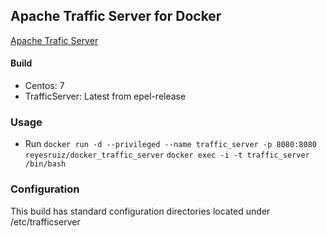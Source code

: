 Apache Traffic Server for Docker
----------------------------------------

[Apache Trafic Server][0]

#### Build
 - Centos: 7
 - TrafficServer: Latest from epel-release

### Usage

 - Run
 `docker run -d --privileged --name traffic_server -p 8080:8080 reyesruiz/docker_traffic_server`
 `docker exec -i -t traffic_server /bin/bash`

### Configuration
 This build has standard configuration directories located under /etc/trafficserver

[0]: http://trafficserver.apache.org/
